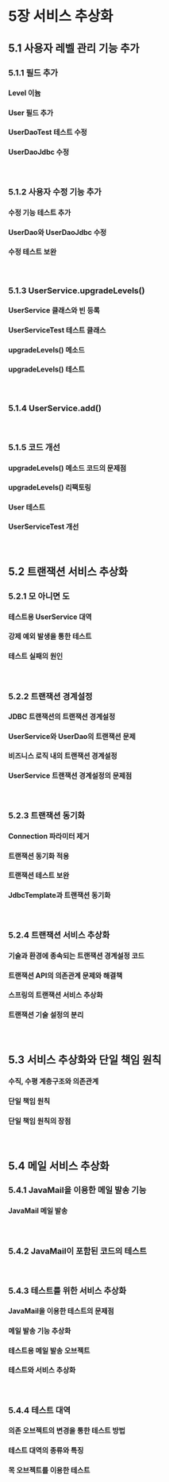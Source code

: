 # 5장 서비스 추상화

## 5.1 사용자 레벨 관리 기능 추가

### 5.1.1 필드 추가
#### Level 이늄
#### User 필드 추가
#### UserDaoTest 테스트 수정
#### UserDaoJdbc 수정
<br/>

### 5.1.2 사용자 수정 기능 추가
#### 수정 기능 테스트 추가
#### UserDao와 UserDaoJdbc 수정
#### 수정 테스트 보완
<br/>

### 5.1.3 UserService.upgradeLevels()
#### UserService 클래스와 빈 등록
#### UserServiceTest 테스트 클래스
#### upgradeLevels() 메소드
#### upgradeLevels() 테스트
<br/>

### 5.1.4 UserService.add()
<br/>

### 5.1.5 코드 개선
#### upgradeLevels() 메소드 코드의 문제점
#### upgradeLevels() 리팩토링
#### User 테스트
#### UserServiceTest 개선
<br/>

## 5.2 트랜잭션 서비스 추상화

### 5.2.1 모 아니면 도
#### 테스트용 UserService 대역
#### 강제 예외 발생을 통한 테스트
#### 테스트 실패의 원인
<br/>

### 5.2.2 트랜잭션 경계설정
#### JDBC 트랜잭션의 트랜잭션 경계설정
#### UserService와 UserDao의 트랜잭션 문제
#### 비즈니스 로직 내의 트랜잭션 경계설정
#### UserService 트랜잭션 경계설정의 문제점
<br/>

### 5.2.3 트랜잭션 동기화
#### Connection 파라미터 제거
#### 트랜잭션 동기화 적용
#### 트랜잭션 테스트 보완
#### JdbcTemplate과 트랜잭션 동기화
<br/>

### 5.2.4 트랜잭션 서비스 추상화
#### 기술과 환경에 종속되는 트랜잭션 경계설정 코드
#### 트랜잭션 API의 의존관계 문제와 해결책
#### 스프링의 트랜잭션 서비스 추상화
#### 트랜잭션 기술 설정의 분리
<br/>

## 5.3 서비스 추상화와 단일 책임 원칙
#### 수직, 수평 계층구조와 의존관계
#### 단일 책임 원칙
#### 단일 책임 원칙의 장점
<br/>

## 5.4 메일 서비스 추상화

### 5.4.1 JavaMail을 이용한 메일 발송 기능
#### JavaMail 메일 발송
<br/>

### 5.4.2 JavaMail이 포함된 코드의 테스트
<br/>

### 5.4.3 테스트를 위한 서비스 추상화
#### JavaMail을 이용한 테스트의 문제점
#### 메일 발송 기능 추상화
#### 테스트용 메일 발송 오브젝트
#### 테스트와 서비스 추상화
<br/>

### 5.4.4 테스트 대역
#### 의존 오브젝트의 변경을 통한 테스트 방법
#### 테스트 대역의 종류와 특징
#### 목 오브젝트를 이용한 테스트
<br/>
